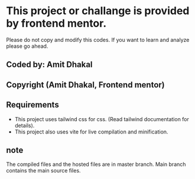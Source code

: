 # This project or challange is provided by frontend mentor.
Please do not copy and modify this codes. If you want to learn and analyze please go ahead.

## Coded by: Amit Dhakal
## Copyright (Amit Dhakal, Frontend mentor)

## Requirements
- This project uses tailwind css for css. (Read tailwind documentation for details).
- This project also uses vite for live compilation and minification.


## note
The compiled files and the hosted files are in master branch. Main branch contains the main source files.